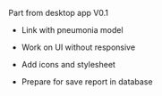 Part from desktop app V0.1

- Link with pneumonia model

  
- Work on UI without responsive 


- Add icons and stylesheet 


- Prepare for save report in database
